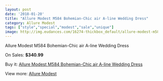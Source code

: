 ```yaml
---
layout: post
date: '2018-01-20'
title: "Allure Modest M584 Bohemian-Chic air A-line Wedding Dress"
category: Allure Modest
tags: ["style","special","modest","sale","unique"]
image: http://img.eudances.com/16274-thickbox_default/allure-modest-m584-bohemian-chic-air-a-line-wedding-dress.jpg
---
```

Allure Modest M584 Bohemian-Chic air A-line Wedding Dress

On Sales: **$340.99**
<a href="https://www.eudances.com/en/allure-modest/4781-allure-modest-m584-bohemian-chic-air-a-line-wedding-dress.html"><amp-img layout="responsive" width="600" height="600" src="//img.eudances.com/16274-thickbox_default/allure-modest-m584-bohemian-chic-air-a-line-wedding-dress.jpg" alt="Allure Modest M584 Bohemian-Chic air A-line Wedding Dress 0" /></a>
<a href="https://www.eudances.com/en/allure-modest/4781-allure-modest-m584-bohemian-chic-air-a-line-wedding-dress.html"><amp-img layout="responsive" width="600" height="600" src="//img.eudances.com/16275-thickbox_default/allure-modest-m584-bohemian-chic-air-a-line-wedding-dress.jpg" alt="Allure Modest M584 Bohemian-Chic air A-line Wedding Dress 1" /></a>

Buy it: [Allure Modest M584 Bohemian-Chic air A-line Wedding Dress](https://www.eudances.com/en/allure-modest/4781-allure-modest-m584-bohemian-chic-air-a-line-wedding-dress.html "Allure Modest M584 Bohemian-Chic air A-line Wedding Dress")

View more: [Allure Modest](https://www.eudances.com/en/38-allure-modest "Allure Modest")